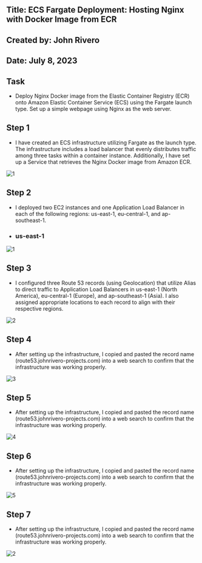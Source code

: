 
## Title: ECS Fargate Deployment: Hosting Nginx with Docker Image from ECR

## Created by: John Rivero

## Date: July 8, 2023


## Task

- Deploy Nginx Docker image from the Elastic Container Registry (ECR) onto Amazon Elastic Container Service (ECS) using the Fargate launch type. Set up a simple webpage using Nginx as the web server.


## Step 1

- I have created an ECS infrastructure utilizing Fargate as the launch type. The infrastructure includes a load balancer that evenly distributes traffic among three tasks within a container instance. Additionally, I have set up a Service that retrieves the Nginx Docker image from Amazon ECR. 

![1](https://github.com/John-Rivero/AWS-DevOps-Portfolio/blob/main/6.%20Containerized%20Nginx%20Deployment%20Orchestrating%20Nginx%20with%20ECS%20Fargate/2.%20Result/1.jpg)


## Step 2

- I deployed two EC2 instances and one Application Load Balancer in each of the following regions: us-east-1, eu-central-1, and ap-southeast-1.


- ### us-east-1

![1](https://github.com/John-Rivero/AWS-DevOps-Portfolio/blob/main/6.%20Containerized%20Nginx%20Deployment%20Orchestrating%20Nginx%20with%20ECS%20Fargate/1.%20ECS/1.jpg)



## Step 3

- I configured three Route 53 records (using Geolocation) that utilize Alias to direct traffic to Application Load Balancers in us-east-1 (North America), eu-central-1 (Europe), and ap-southeast-1 (Asia). I also assigned appropriate locations to each record to align with their respective regions.

![2](https://github.com/John-Rivero/AWS-DevOps-Portfolio/blob/main/6.%20Containerized%20Nginx%20Deployment%20Orchestrating%20Nginx%20with%20ECS%20Fargate/1.%20ECS/2.jpg)



## Step 4

- After setting up the infrastructure, I copied and pasted the record name (route53.johnrivero-projects.com) into a web search to confirm that the infrastructure was working properly.

![3](https://github.com/John-Rivero/AWS-DevOps-Portfolio/blob/main/6.%20Containerized%20Nginx%20Deployment%20Orchestrating%20Nginx%20with%20ECS%20Fargate/1.%20ECS/3.jpg)



## Step 5

- After setting up the infrastructure, I copied and pasted the record name (route53.johnrivero-projects.com) into a web search to confirm that the infrastructure was working properly.

![4](https://github.com/John-Rivero/AWS-DevOps-Portfolio/blob/main/6.%20Containerized%20Nginx%20Deployment%20Orchestrating%20Nginx%20with%20ECS%20Fargate/1.%20ECS/4.jpg)



## Step 6

- After setting up the infrastructure, I copied and pasted the record name (route53.johnrivero-projects.com) into a web search to confirm that the infrastructure was working properly.

![5](https://github.com/John-Rivero/AWS-DevOps-Portfolio/blob/main/6.%20Containerized%20Nginx%20Deployment%20Orchestrating%20Nginx%20with%20ECS%20Fargate/1.%20ECS/5.jpg)



## Step 7

- After setting up the infrastructure, I copied and pasted the record name (route53.johnrivero-projects.com) into a web search to confirm that the infrastructure was working properly.

![2](https://github.com/John-Rivero/AWS-DevOps-Portfolio/blob/main/6.%20Containerized%20Nginx%20Deployment%20Orchestrating%20Nginx%20with%20ECS%20Fargate/2.%20Result/2.jpg)